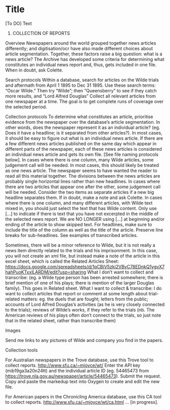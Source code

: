 # Title


[To DO]
Text
1. COLLECTION OF REPORTS

Overview
Newspapers around the world grouped together news articles differently; and digitisation/ocr have also made different choices about article segmentation. Together, these factors raise a big question: what is a news article? The Archive has developed some criteria for determining what constitutes an individual news report and, thus, gets included in one file. When in doubt, ask Colette.

Search protocols
Within a database, search for articles on the Wilde trials and aftermath from April 1 1895 to Dec 31 1895.
Use these search terms: “Oscar Wilde.” Then try “Wilde”;  then “Queensberry” to see if they catch more results, and “Lord Alfred Douglas”
Collect all relevant articles from one newspaper at a time. The goal is to get complete runs of coverage over the selected period.

Collection protocols
To determine what constitutes an article, prioritise evidence from the newspaper over the database’s article segmentation. In other words, does the newspaper represent it as an individual article? (eg. Does it have a headline; is it separated from other articles?). In most cases, it should be easy to figure out what is an individual news article.
If there are a few different news articles published on the same day which appear in different parts of the newspaper, each of these news articles is considered an individual news article and gets its own file. [See file naming protocols below].
In cases where there is one column, many Wilde articles, some judgement call will be needed. In most cases, this should likely be treated as one news article. The newspaper seems to have wanted the reader to read all this material together. The divisions between the news articles are probably single horizontal lines rather than new headlines.
In cases where there are two articles that appear one after the other, some judgement call will be needed.  Consider the two items as separate articles if a new big headline separates them. If in doubt, make a note and ask Colette.
In cases where there is one column, and many different articles, with Wilde text mixed in, you should just select the text that has Wilde content. Only use [...] to indicate if there is text that you have not excerpted in the middle of the selected news report. We are NO LONGER using [...] at beginning and/or ending of the article to show skipped text.
For headlines, make sure to include the title of the column as well as the title of the article. Preserve line breaks for sub-headlines. See examples of transcribed articles.

Sometimes, there will be a minor reference to Wilde, but it is not really a news item directly related to the trials and his imprisonment. In this case, you will not create an xml file, but instead make a note of the article in this excel sheet, which is called the Related Articles Sheet:
https://docs.google.com/spreadsheets/d/1qCBiV5zki2VBvC78EDnkQ1ygvX7hahPuoKTxxlLARDM/edit?usp=sharing
What I don’t want to collect and transcribe: (eg. a Wilde type person has been arrested somewhere; there is brief mention of one of his plays; there is mention of the larger Douglas family).  This goes in Related sheet.
What I want to collect & transcribe: I do want to collect articles that report or comment at some length about trial-related matters: eg. the duels that are fought; letters from the public; accounts of Lord Alfred Douglas’s activities (as he is very closely connected to the trials); reviews of Wilde’s works, if they refer to the trials (nb. The American reviews of his plays often don’t connect to the trials, so just note that in the related sheet, rather than transcribe them)



Images 

Send me links to any pictures of Wilde and company you find in the papers.


Collection tools


For Australian newspapers in the Trove database, use this Trove tool to collect reports. http://www.sfu.ca/~mjoyce/wt/
Enter the API key (mib19ga3a20n24tt) and the individual article ID
(eg. 54465473 from https://trove.nla.gov.au/newspaper/article/54465473).
Submit the request. 
Copy and paste the markedup text into Oxygen to create and edit the new file. 


For American papers in the Chronicling America database, use this CA tool to collect reports. http://www.sfu.ca/~mjoyce/wt/ca.html
 … [in progress].
